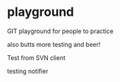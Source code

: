 playground
==========

GIT playground for people to practice

also butts
more testing
and beer!

Test from SVN client

testing notifier


